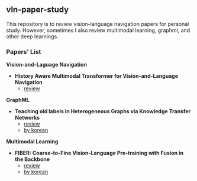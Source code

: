 ## vln-paper-study
This repository is to review vision-language navigation papers for personal study.
However, sometimes I also review multimodal learning, graphml, and other deep learnings. 

### Papers' List

**Vision-and-Laguage Navigation**
* **History Aware Multimodal Transformer for Vision-and-Language Navigation**
   * [review](https://github.com/blossominkyung/vln-paper-study/issues/2)


**GraphML**
* **Teaching old labels in Heterogeneous Graphs via Knowledge Transfer Networks**
   * [review](https://github.com/blossominkyung/vln-paper-study/issues/4)
   * [by korean](https://www.blossominkyung.com/deeplearning/ktn)

  
**Multimodal Learning**
* **FIBER: Coarse-to-Fine Vision-Language Pre-training with Fusion in the Backbone**
   * [review](https://github.com/blossominkyung/vln-paper-study/issues/3)
   * [by korean](https://www.blossominkyung.com/deeplearning/fiber)
